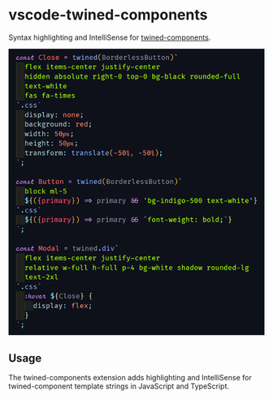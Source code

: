 # vscode-twined-components

Syntax highlighting and IntelliSense for [twined-components](https://github.com/lowfront/twined-components).

![Syntax highlighting in action](https://raw.githubusercontent.com/lowfront/vscode-twined-components/master/demo.png)

## Usage

The twined-components extension adds highlighting and IntelliSense for twined-component template strings in JavaScript and TypeScript.
